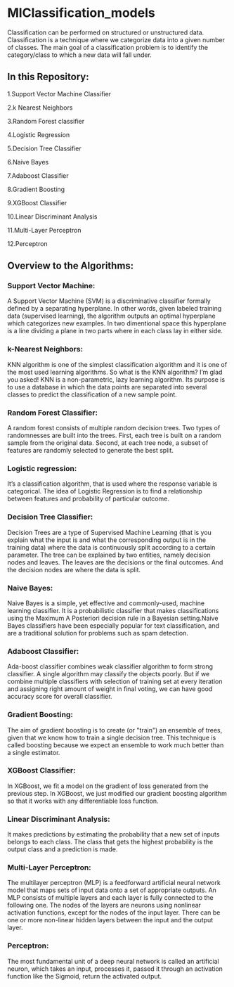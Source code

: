# MlClassification_models
Classification can be performed on structured or unstructured data. Classification is a technique where we categorize data into a given number of classes. The main goal of a classification problem is to identify the category/class to which a new data will fall under.


## In this Repository:
1.Support Vector Machine Classifier

2.k Nearest Neighbors

3.Random Forest classifier

4.Logistic Regression

5.Decision Tree Classifier

6.Naive Bayes

7.Adaboost Classifier

8.Gradient Boosting

9.XGBoost Classifier

10.Linear Discriminant Analysis

11.Multi-Layer Perceptron

12.Perceptron

## Overview to the Algorithms:
### Support Vector Machine:
A Support Vector Machine (SVM) is a discriminative classifier formally defined by a separating hyperplane. In other words, given labeled training data (supervised learning), the algorithm outputs an optimal hyperplane which categorizes new examples. In two dimentional space this hyperplane is a line dividing a plane in two parts where in each class lay in either side.

### k-Nearest Neighbors:
KNN algorithm is one of the simplest classification algorithm and it is one of the most used learning algorithms. So what is the KNN algorithm? I’m glad you asked! KNN is a non-parametric, lazy learning algorithm. Its purpose is to use a database in which the data points are separated into several classes to predict the classification of a new sample point.

### Random Forest Classifier:
A random forest consists of multiple random decision trees. Two types of randomnesses are built into the trees. First, each tree is built on a random sample from the original data. Second, at each tree node, a subset of features are randomly selected to generate the best split.

### Logistic regression:
It’s a classification algorithm, that is used where the response variable is categorical. The idea of Logistic Regression is to find a relationship between features and probability of particular outcome.

### Decision Tree Classifier:
Decision Trees are a type of Supervised Machine Learning (that is you explain what the input is and what the corresponding output is in the training data) where the data is continuously split according to a certain parameter. The tree can be explained by two entities, namely decision nodes and leaves. The leaves are the decisions or the final outcomes. And the decision nodes are where the data is split.

### Naive Bayes:
Naive Bayes is a simple, yet effective and commonly-used, machine learning classifier. It is a probabilistic classifier that makes classifications using the Maximum A Posteriori decision rule in a Bayesian setting.Naive Bayes classifiers have been especially popular for text classification, and are a traditional solution for problems such as spam detection.

### Adaboost Classifier:
Ada-boost classifier combines weak classifier algorithm to form strong classifier. A single algorithm may classify the objects poorly. But if we combine multiple classifiers with selection of training set at every iteration and assigning right amount of weight in final voting, we can have good accuracy score for overall classifier.

### Gradient Boosting:
The aim of gradient boosting is to create (or "train") an ensemble of trees, given that we know how to train a single decision tree. This technique is called boosting because we expect an ensemble to work much better than a single estimator.

### XGBoost Classifier:
In XGBoost, we fit a model on the gradient of loss generated from the previous step. In XGBoost, we just modified our gradient boosting algorithm so that it works with any differentiable loss function.

### Linear Discriminant Analysis:
It makes predictions by estimating the probability that a new set of inputs belongs to each class. The class that gets the highest probability is the output class and a prediction is made.

### Multi-Layer Perceptron:
The multilayer perceptron (MLP) is a feedforward artificial neural network model that maps sets of input data onto a set of appropriate outputs. An MLP consists of multiple layers and each layer is fully connected to the following one. The nodes of the layers are neurons using nonlinear activation functions, except for the nodes of the input layer. There can be one or more non-linear hidden layers between the input and the output layer. 

### Perceptron:
The most fundamental unit of a deep neural network is called an artificial neuron, which takes an input, processes it, passed it through an activation function like the Sigmoid, return the activated output.
